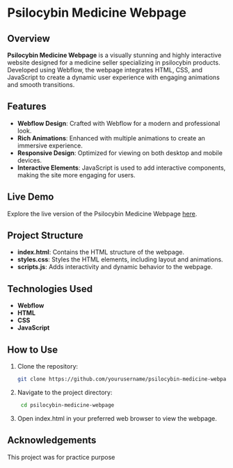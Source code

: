 # Psilocybin Medicine Webpage

## Overview

**Psilocybin Medicine Webpage** is a visually stunning and highly interactive website designed for a medicine seller specializing in psilocybin products. Developed using Webflow, the webpage integrates HTML, CSS, and JavaScript to create a dynamic user experience with engaging animations and smooth transitions.

## Features

- **Webflow Design**: Crafted with Webflow for a modern and professional look.
- **Rich Animations**: Enhanced with multiple animations to create an immersive experience.
- **Responsive Design**: Optimized for viewing on both desktop and mobile devices.
- **Interactive Elements**: JavaScript is used to add interactive components, making the site more engaging for users.

## Live Demo

Explore the live version of the Psilocybin Medicine Webpage [here](https://inquaid.github.io/Psilocybin/).

## Project Structure

- **index.html**: Contains the HTML structure of the webpage.
- **styles.css**: Styles the HTML elements, including layout and animations.
- **scripts.js**: Adds interactivity and dynamic behavior to the webpage.

## Technologies Used

- **Webflow**
- **HTML**
- **CSS**
- **JavaScript**

## How to Use

1. Clone the repository:
   ```bash
   git clone https://github.com/yourusername/psilocybin-medicine-webpage.git
2. Navigate to the project directory:
   ```bash
    cd psilocybin-medicine-webpage
3. Open index.html in your preferred web browser to view the webpage.


## Acknowledgements
This project was for practice purpose
